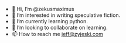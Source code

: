 - 👋 Hi, I’m @zekusmaximus
- 👀 I’m interested in writing speculative fiction.
- 🌱 I’m currently learning python.
- 💞️ I’m looking to collaborate on learning.
- 📫 How to reach me jeff@zyjeski.com
  


<!---
zekusmaximus/zekusmaximus is a ✨ special ✨ repository because its `README.md` (this file) appears on your GitHub profile.
You can click the Preview link to take a look at your changes.
--->
